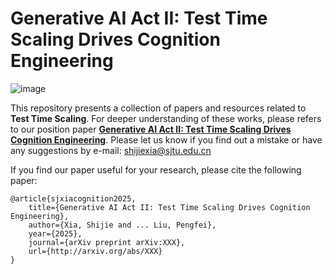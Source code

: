 # Generative AI Act II: Test Time Scaling Drives Cognition Engineering

![image](https://github.com/user-attachments/assets/99876536-b2d3-450a-86e6-e26d726380a9)


This repository presents a collection of papers and resources related to **Test Time Scaling**. For deeper understanding of these works, please refers to our position paper [**Generative AI Act II: Test Time Scaling Drives Cognition Engineering**](). Please let us know if you find out a mistake or have any suggestions by e-mail: shijiexia@sjtu.edu.cn

If you find our paper useful for your research, please cite the following paper:
```
@article{sjxiacognition2025,
    title={Generative AI Act II: Test Time Scaling Drives Cognition Engineering},
    author={Xia, Shijie and ... Liu, Pengfei},
    year={2025},
    journal={arXiv preprint arXiv:XXX},
    url={http://arxiv.org/abs/XXX}
}
```
